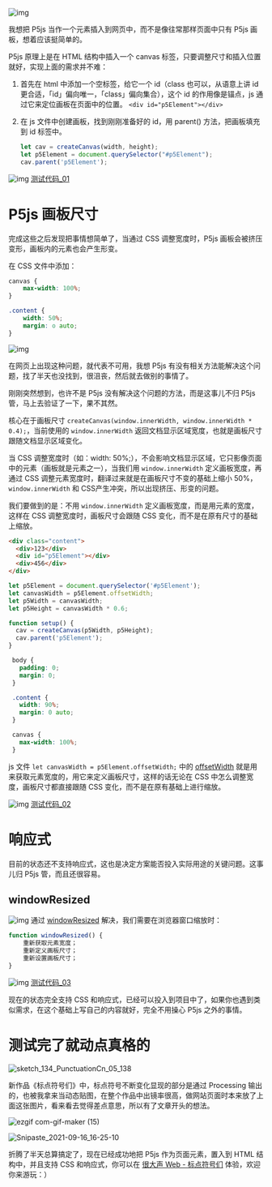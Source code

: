 ![img](https://user-images.githubusercontent.com/20842136/133890585-81d90438-481e-40cb-98e5-c89cee303124.png)

我想把 P5js 当作一个元素插入到网页中，而不是像往常那样页面中只有 P5js 画板，想着应该挺简单的。

P5js 原理上是在 HTML 结构中插入一个 canvas 标签，只要调整尺寸和插入位置就好，实现上面的需求并不难：
1. 首先在 html 中添加一个空标签，给它一个 id（class 也可以，从语意上讲 id 更合适，「id」偏向唯一，「class」偏向集合），这个 id 的作用像是锚点，js 通过它来定位画板在页面中的位置。
    `<div id="p5Element"></div>`

2. 在 js 文件中创建画板，找到刚刚准备好的 id，用 parent() 方法，把画板填充到 id 标签中。
    ``` javascript
    let cav = createCanvas(width, height); 
    let p5Element = document.querySelector("#p5Element");
    cav.parent('p5Element');
    ```
![img](https://user-images.githubusercontent.com/20842136/133625684-60cccddb-e3a1-4225-84cd-410b918ff04b.png)
[测试代码_01](https://jsfiddle.net/niuuin/1jhe5xua/4/)

# P5js 画板尺寸
完成这些之后发现把事情想简单了，当通过 CSS 调整宽度时，P5js 画板会被挤压变形，画板内的元素也会产生形变。

在 CSS 文件中添加：

``` css    
canvas {
    max-width: 100%;
}

.content {
    width: 50%;
    margin: o auto;
}
```
![img](https://user-images.githubusercontent.com/20842136/133625776-901e0088-9a64-4304-b285-052c00701ab9.png)

在网页上出现这种问题，就代表不可用，我想 P5js 有没有相关方法能解决这个问题，找了半天也没找到，很沮丧，然后就去做别的事情了。

刚刚突然想到，也许不是 P5js 没有解决这个问题的方法，而是这事儿不归 P5js 管，马上去验证了一下，果不其然。

核心在于画板尺寸 `createCanvas(window.innerWidth, window.innerWidth * 0.4);`，当前使用的 `window.innerWidth` 返回文档显示区域宽度，也就是画板尺寸跟随文档显示区域变化。

当 CSS 调整宽度时（如：width: 50%;），不会影响文档显示区域，它只影像页面中的元素（画板就是元素之一），当我们用 `window.innerWidth` 定义画板宽度，再通过 CSS 调整元素宽度时，翻译过来就是在画板尺寸不变的基础上缩小 50%，`window.innerWidth` 和 CSS产生冲突，所以出现挤压、形变的问题。

我们要做到的是：不用 `window.innerWidth` 定义画板宽度，而是用元素的宽度，这样在 CSS 调整宽度时，画板尺寸会跟随 CSS 变化，而不是在原有尺寸的基础上缩放。

``` html
<div class="content">
  <div>123</div>
  <div id="p5Element"></div>
  <div>456</div>
</div>
```

``` javascript
let p5Element = document.querySelector('#p5Element');
let canvasWidth = p5Element.offsetWidth;
let p5Width = canvasWidth;
let p5Height = canvasWidth * 0.6;

function setup() {
  cav = createCanvas(p5Width, p5Height);
  cav.parent('p5Element');
}
```

``` css
 body {
   padding: 0;
   margin: 0;
 }

 .content {
   width: 90%;
   margin: 0 auto;
 }

 canvas {
   max-width: 100%;
 }
```
js 文件 `let canvasWidth = p5Element.offsetWidth;` 中的 [offsetWidth](https://developer.mozilla.org/zh-CN/docs/Web/API/HTMLElement/offsetWidth) 就是用来获取元素宽度的，用它来定义画板尺寸，这样的话无论在 CSS 中怎么调整宽度，画板尺寸都直接跟随 CSS 变化，而不是在原有基础上进行缩放。

![img](https://user-images.githubusercontent.com/20842136/133625877-614d6c7b-7883-45e0-ac23-920f8c0571f1.png)
[测试代码_02](https://jsfiddle.net/niuuin/evnmjfod/55/)

# 响应式
目前的状态还不支持响应式，这也是决定方案能否投入实际用途的关键问题。这事儿归 P5js 管，而且还很容易。

## windowResized
![img](https://user-images.githubusercontent.com/20842136/133625945-a1838983-f3c7-4709-91f7-0f00823e6333.png)
通过 [windowResized](https://p5js.org/zh-Hans/reference/#/p5/windowResized) 解决，我们需要在浏览器窗口缩放时：

``` javascript
function windowResized() {
    重新获取元素宽度；
    重新定义画板尺寸；
    重新设置画板尺寸；
}
```
![img](https://user-images.githubusercontent.com/20842136/133626029-7af96ca6-27ad-49e6-9c74-5569d7e53917.gif)
[测试代码_03](https://jsfiddle.net/niuuin/qysx3tvz/35/)

现在的状态完全支持 CSS 和响应式，已经可以投入到项目中了，如果你也遇到类似需求，在这个基础上写自己的内容就好，完全不用操心 P5js 之外的事情。

# 测试完了就动点真格的
![sketch_134_PunctuationCn_05_138](https://user-images.githubusercontent.com/20842136/133626157-614c8c6e-c93c-46e8-9f63-8f7840a3311c.png)

新作品《标点符号们》中，标点符号不断变化显现的部分是通过 Processing 输出的，也被我拿来当动态贴图，在整个作品中出镜率很高，做网站页面时本来放了上面这张图片，看来看去觉得差点意思，所以有了文章开头的想法。

![ezgif com-gif-maker (15)](https://user-images.githubusercontent.com/20842136/133626240-62984262-f653-41d9-82f6-1057c2cb8e6d.gif)

![Snipaste_2021-09-16_16-25-10](https://user-images.githubusercontent.com/20842136/133626328-abb172da-15a5-4d40-9bf3-04bab4b3a07f.png)

折腾了半天总算搞定了，现在已经成功地把 P5js 作为页面元素，置入到 HTML 结构中，并且支持 CSS 和响应式，你可以在 [很大声 Web - 标点符号们](https://hendasheng.com/works_page/punctuation.html) 体验，欢迎你来游玩：）
